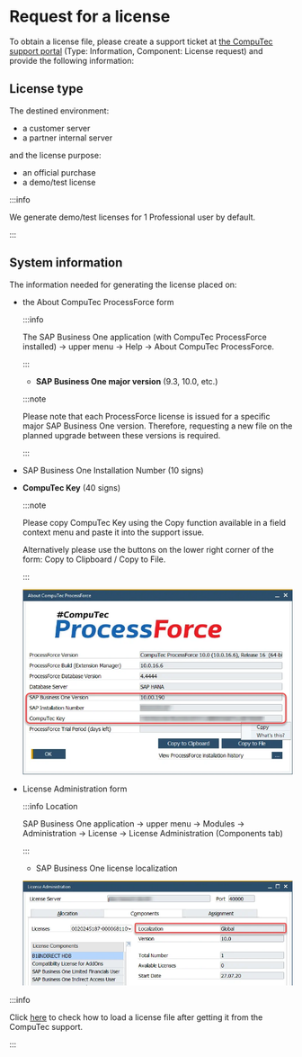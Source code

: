 # Request for a license

To obtain a license file, please create a support ticket at [the CompuTec support portal](https://support.computec.pl) (Type: Information, Component: License request) and provide the following information:

## License type

The destined environment:

- a customer server
- a partner internal server

and the license purpose:

- an official purchase
- a demo/test license

:::info

We generate demo/test licenses for 1 Professional user by default.

:::

## System information

The information needed for generating the license placed on:

- the About CompuTec ProcessForce form

  :::info

  The SAP Business One application (with CompuTec ProcessForce installed) → upper menu → Help → About CompuTec ProcessForce.

  :::

  - **SAP Business One major version** (9.3, 10.0, etc.)

  :::note

  Please note that each ProcessForce license is issued for a specific major SAP Business One version. Therefore, requesting a new file on the planned upgrade between these versions is required.

  :::

- SAP Business One Installation Number (10 signs)

- **CompuTec Key** (40 signs)

  :::note

  Please copy CompuTec Key using the Copy function available in a field context menu and paste it into the support issue.

  Alternatively please use the buttons on the lower right corner of the form: Copy to Clipboard / Copy to File.

  :::

  ![About ProcessForce](./media/about-processforce.webp)

- License Administration form

  :::info Location

  SAP Business One application → upper menu → Modules → Administration → License → License Administration (Components tab)

  :::

  - SAP Business One license localization

  ![Localization](./media/localization.webp)

:::info

Click [here](./../licensing/license-import-assignment.md) to check how to load a license file after getting it from the CompuTec support.

:::
